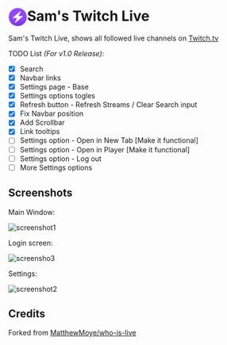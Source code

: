 # <img src="src/assets/icons/icon-48.png" width="38" align="left" /> Sam's Twitch Live

Sam's Twitch Live, shows all followed live channels on [Twitch.tv](https://twitch.tv)


TODO List _(For v1.0 Release)_:

- [x] Search
- [x] Navbar links
- [x] Settings page - Base
- [x] Settings options togles
- [x] Refresh button - Refresh Streams / Clear Search input
- [x] Fix Navbar position
- [x] Add Scrollbar
- [x] Link tooltips
- [ ] Settings option - Open in New Tab [Make it functional]
- [ ] Settings option - Open in Player [Make it functional]
- [ ] Settings option - Log out
- [ ] More Settings options

## Screenshots

Main Window:

![screenshot1](https://i.imgur.com/gPxSIsQ.png)

Login screen:

![screensho3](https://i.imgur.com/56Dc0uL.png)

Settings:

![screenshot2](https://i.imgur.com/k76eGKd.png)

## Credits

Forked from [MatthewMoye/who-is-live](https://github.com/MatthewMoye/who-is-live)
